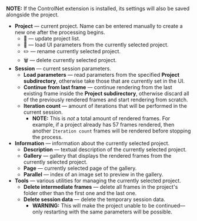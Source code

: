 **NOTE:** If the ControlNet extension is installed, its settings will also be saved alongside the project.  

* **Project** — current project. Name can be entered manually to create a new one after the processing begins.
    * 🔄 — update project list.
    * 📂 — load UI parameters from the currently selected project.
    * ✏️ — rename currently selected project.
    * 🗑️ — delete currently selected project.
* **Session** — current session parameters.
    * **Load parameters** — read parameters from the specified **Project subdirectory**, otherwise take those that are currently set in the UI.
    * **Continue from last frame** — continue rendering from the last existing frame inside the **Project subdirectory**, otherwise discard all of the previously rendered frames and start rendering from scratch.
    * **Iteration count** — amount of iterations that will be performed in the current session.
        * **NOTE:** This is _not_ a total amount of rendered frames. For example, if a project already has 57 frames rendered, then another `Iteration count` frames will be rendered before stopping the process.
* **Information** — information about the currently selected project.
    * **Description** — textual description of the currently selected project.
    * **Gallery** — gallery that displays the rendered frames from the currently selected project.
    * **Page** — currently selected page of the gallery.
    * **Parallel** — index of an image set to preview in the gallery.
* **Tools** — various utilities for managing the currently selected project.
    * **Delete intermediate frames** — delete all frames in the project's folder other than the first one and the last one.
    * **Delete session data** — delete the temporary session data.
        * **WARNING:** This will make the project unable to be continued—only restarting with the same parameters will be possible.
